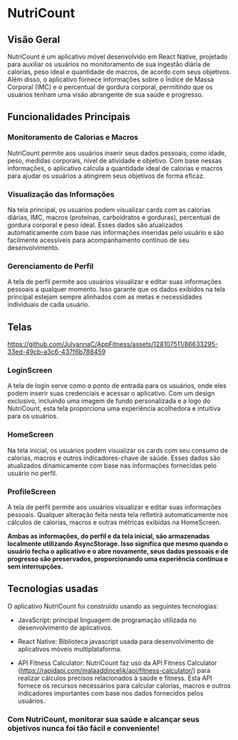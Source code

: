 # NutriCount

## Visão Geral
NutriCount é um aplicativo móvel desenvolvido em React Native, projetado para auxiliar os usuários no monitoramento de sua ingestão diária de calorias,
peso ideal e quantidade de macros, de acordo com seus objetivos. Além disso, o aplicativo fornece informações sobre o Índice de Massa Corporal (IMC) 
e o percentual de gordura corporal, permitindo que os usuários tenham uma visão abrangente de sua saúde e progresso.

## Funcionalidades Principais
### Monitoramento de Calorias e Macros
NutriCount permite aos usuários inserir seus dados pessoais, como idade, peso, medidas corporais, nível de atividade e objetivo.
Com base nessas informações, o aplicativo calcula a quantidade ideal de calorias e macros para ajudar os usuários a atingirem seus objetivos de forma eficaz.

### Visualização das Informações
Na tela principal, os usuários podem visualizar cards com as calorias diárias, IMC, macros (proteínas, carboidratos e gorduras), percentual de gordura corporal e peso ideal.
Esses dados são atualizados automaticamente com base nas informações inseridas pelo usuário e são facilmente acessíveis para acompanhamento contínuo de seu desenvolvimento.

### Gerenciamento de Perfil
A tela de perfil permite aos usuários visualizar e editar suas informações pessoais a qualquer momento. 
Isso garante que os dados exibidos na tela principal estejam sempre alinhados com as metas e necessidades individuais de cada usuário.

## Telas
https://github.com/JulyannaC/AppFitness/assets/128107511/86633295-33ed-49cb-a3c6-437f6b788459

### LoginScreen
A tela de login serve como o ponto de entrada para os usuários, onde eles podem inserir suas credenciais e acessar o aplicativo. 
Com um design exclusivo, incluindo uma imagem de fundo personalizada e a logo do NutriCount, esta tela proporciona uma experiência acolhedora e intuitiva para os usuários.

### HomeScreen
Na tela inicial, os usuários podem visualizar os cards com seu consumo de calorias, macros e outros indicadores-chave de saúde. 
Esses dados são atualizados dinamicamente com base nas informações fornecidas pelo usuário no perfil.  

### ProfileScreen
A tela de perfil permite aos usuários visualizar e editar suas informações pessoais.
Qualquer alteração feita nesta tela refletirá automaticamente nos cálculos de calorias, macros e outras métricas exibidas na HomeScreen.

**Ambas as informações, do perfil e da tela inicial, são armazenadas localmente utilizando AsyncStorage. 
Isso significa que mesmo quando o usuário fecha o aplicativo e o abre novamente, seus dados pessoais e de progresso são preservados, 
proporcionando uma experiência contínua e sem interrupções.**

## Tecnologias usadas
O aplicativo NutriCount foi construído usando as seguintes tecnologias:

- JavaScript: principal linguagem de programação utilizada no desenvolvimento de aplicativos.

- React Native: Biblioteca javascript usada para desenvolvimento de aplicativos móveis multiplataforma.

- API Fitness Calculator: NutriCount faz uso da API Fitness Calculator (https://rapidapi.com/malaaddincelik/api/fitness-calculator/)
para realizar cálculos precisos relacionados à saúde e fitness. Esta API fornece os recursos necessários para calcular calorias, macros
e outros indicadores importantes com base nos dados fornecidos pelos usuários.

### Com NutriCount, monitorar sua saúde e alcançar seus objetivos nunca foi tão fácil e conveniente! 
